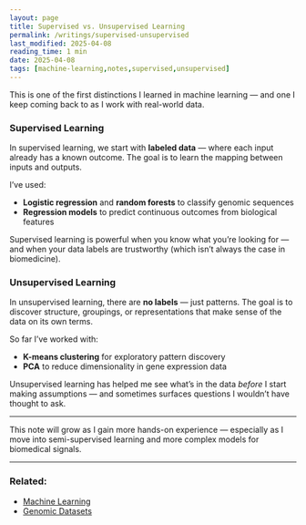 ```yaml
---
layout: page
title: Supervised vs. Unsupervised Learning
permalink: /writings/supervised-unsupervised
last_modified: 2025-04-08
reading_time: 1 min
date: 2025-04-08
tags: [machine-learning,notes,supervised,unsupervised]
---
```




This is one of the first distinctions I learned in machine learning — and one I keep coming back to as I work with real-world data.

### Supervised Learning
In supervised learning, we start with **labeled data** — where each input already has a known outcome. The goal is to learn the mapping between inputs and outputs.

I’ve used:
- **Logistic regression** and **random forests** to classify genomic sequences
- **Regression models** to predict continuous outcomes from biological features

Supervised learning is powerful when you know what you’re looking for — and when your data labels are trustworthy (which isn’t always the case in biomedicine).

### Unsupervised Learning
In unsupervised learning, there are **no labels** — just patterns. The goal is to discover structure, groupings, or representations that make sense of the data on its own terms.

So far I’ve worked with:
- **K-means clustering** for exploratory pattern discovery
- **PCA** to reduce dimensionality in gene expression data

Unsupervised learning has helped me see what’s in the data *before* I start making assumptions — and sometimes surfaces questions I wouldn’t have thought to ask.

---

This note will grow as I gain more hands-on experience — especially as I move into semi-supervised learning and more complex models for biomedical signals.

---

### Related:
- [Machine Learning](/writings/machine-learning)
- [Genomic Datasets](/writings/genomic-datasets)

